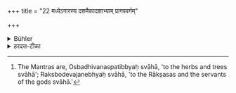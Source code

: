 +++
title = "22 मध्येऽगारस्य दशमैकादशाभ्याम् प्रागपवर्गम्"

+++

<details><summary>Bühler</summary>

22. With the tenth and eleventh (Mantras, Balis, offered to the herbs and trees and to Rakṣodevajana, must be placed) in the centre of the house, and the one to the east of the other. [^14] 


[^14]:  The Mantras are, Osbadhivanaspatibbyaḥ svāhā, 'to the herbs and trees svāhā'; Raksbodevajanebhyaḥ svāhā, 'to the Rākṣasas and the servants of the gods svāhā.'
</details>

<details><summary>हरदत्त-टीका</summary>

## सूत्रम्
मध्येऽगारस्य दशमैकादशाभ्यां प्रागपवर्गम् ॥२२ ॥  
### टिप्पनी
दशमैकादशाभ्यां 'औषधिवनस्पतिभ्यः स्वाहा, रक्षोदेवजनेभ्यः स्वा'हेत्येताभ्यां अगारस्य मध्ये प्रागपवर्गं कर्तव्यम् ॥ २२ ॥
</details>
